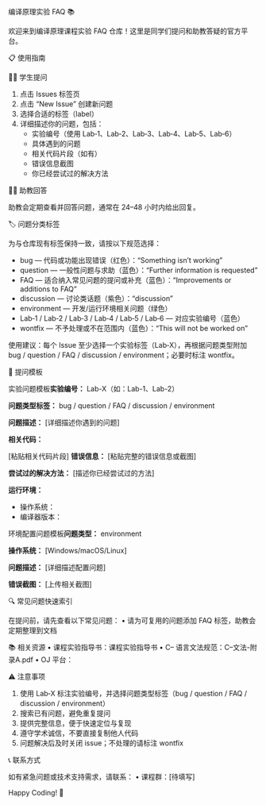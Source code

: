 编译原理实验 FAQ 📚

欢迎来到编译原理课程实验 FAQ 仓库！这里是同学们提问和助教答疑的官方平台。

📋 使用指南

🙋‍♀ 学生提问
 1. 点击 Issues 标签页
 2. 点击 “New Issue” 创建新问题
 3. 选择合适的标签（label）
 4. 详细描述你的问题，包括：
    - 实验编号（使用 Lab‑1、Lab‑2、Lab‑3、Lab‑4、Lab‑5、Lab‑6）
    - 具体遇到的问题
    - 相关代码片段（如有）
    - 错误信息截图
    - 你已经尝试过的解决方法

👨‍🏫 助教回答

助教会定期查看并回答问题，通常在 24–48 小时内给出回复。

🏷 问题分类标签

为与仓库现有标签保持一致，请按以下规范选择：
 - bug — 代码或功能出现错误（红色）：“Something isn’t working”
 - question — 一般性问题与求助（蓝色）：“Further information is requested”
 - FAQ — 适合纳入常见问题的提问或补充（蓝色）：“Improvements or additions to FAQ”
 - discussion — 讨论类话题（紫色）：“discussion”
 - environment — 开发/运行环境相关问题（绿色）
 - Lab‑1 / Lab‑2 / Lab‑3 / Lab‑4 / Lab‑5 / Lab‑6 — 对应实验编号（蓝色）
 - wontfix — 不予处理或不在范围内（蓝色）：“This will not be worked on”

使用建议：每个 Issue 至少选择一个实验标签（Lab‑X），再根据问题类型附加 bug / question / FAQ / discussion / environment；必要时标注 wontfix。

📝 提问模板

实验问题模板**实验编号：** Lab-X（如：Lab-1、Lab-2）

**问题类型标签：** bug / question / FAQ / discussion / environment

**问题描述：**
[详细描述你遇到的问题]

**相关代码：**

[粘贴相关代码片段]
**错误信息：**
[粘贴完整的错误信息或截图]

**尝试过的解决方法：**
[描述你已经尝试过的方法]

**运行环境：**
- 操作系统：
- 编译器版本：

环境配置问题模板**问题类型：** environment

**操作系统：** [Windows/macOS/Linux]

**问题描述：**
[详细描述配置问题]

**错误截图：**
[上传相关截图]

🔍 常见问题快速索引

在提问前，请先查看以下常见问题：
 • 请为可复用的问题添加 FAQ 标签，助教会定期整理到文档

📚 相关资源
 • 课程实验指导书：课程实验指导书 
 • C– 语言文法规范：C–文法-附录A.pdf 
 • OJ 平台：

⚠️ 注意事项
 1. 使用 Lab‑X 标注实验编号，并选择问题类型标签（bug / question / FAQ / discussion / environment）
 2. 搜索已有问题，避免重复提问
 3. 提供完整信息，便于快速定位与复现
 4. 遵守学术诚信，不要直接复制他人代码
 5. 问题解决后及时关闭 issue；不处理的请标注 wontfix

📞 联系方式

如有紧急问题或技术支持需求，请联系：
 • 课程群：[待填写]

Happy Coding! 🚀